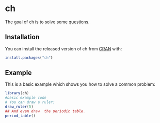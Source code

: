 
# ch

<!-- badges: start -->
<!-- badges: end -->

The goal of ch is to solve some questions.

## Installation

You can install the released version of ch from [CRAN](https://CRAN.R-project.org) with:

``` r
install.packages("ch")
```

## Example

This is a basic example which shows you how to solve a common problem:

``` r
library(ch)
#basic example code
# You can draw a ruler:
draw_ruler(5)
## And even draw  the periodic table.
period_table()
```

